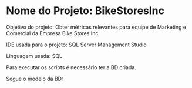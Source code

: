 # Nome do Projeto: BikeStoresInc

Objetivo do projeto: Obter métricas relevantes para equipe de Marketing e Comercial da Empresa Bike Stores Inc

IDE usada para o projeto: SQL Server Management Studio

Linguagem usada: SQL

Para executar os scripts é necessário ter a BD criada.

Segue o modelo da BD:

